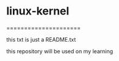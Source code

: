 # linux-kernel

=====================

this txt is just a README.txt

this repository will be used on my learning
